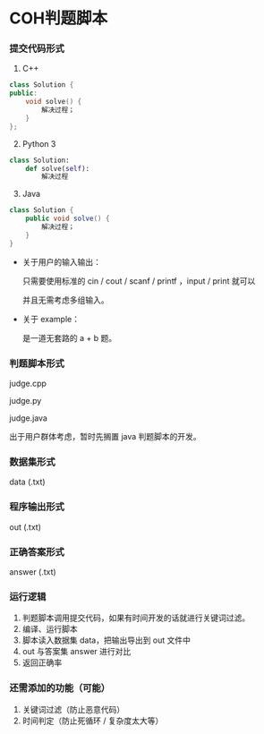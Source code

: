 # COH判题脚本

### 提交代码形式

1. C++
```c++
class Solution {
public:
	void solve() {
		解决过程；
	}
};
```

2. Python 3

```python
class Solution:
	def solve(self):
		解决过程
```

3. Java

```java
class Solution {
	public void solve() {
		解决过程；
	}
}
```

- 关于用户的输入输出：

  只需要使用标准的 cin / cout / scanf / printf ，input / print 就可以

  并且无需考虑多组输入。

- 关于 example：

  是一道无套路的 a + b 题。



### 判题脚本形式

judge.cpp

judge.py

judge.java

出于用户群体考虑，暂时先搁置 java 判题脚本的开发。



### 数据集形式

data (.txt)



### 程序输出形式

out (.txt)



### 正确答案形式

answer (.txt)



### 运行逻辑

1. 判题脚本调用提交代码，如果有时间开发的话就进行关键词过滤。
2. 编译、运行脚本
3. 脚本读入数据集 data，把输出导出到 out 文件中
4. out 与答案集 answer 进行对比
5. 返回正确率



### 还需添加的功能（可能）

1. 关键词过滤（防止恶意代码）
2. 时间判定（防止死循环 / 复杂度太大等）

